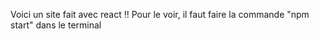 Voici un site fait avec react !!
Pour le voir, il faut faire la commande "npm start" dans le terminal